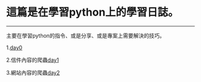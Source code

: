 # 這篇是在學習python上的學習日誌。
------
主要在學習python的指令、或是分享、或是專案上需要解決的技巧。

1.[day0]()

2.信件內容的爬蟲[day1](https://github.com/fogdingding/python-tutorial/tree/master/Day01)

3.網站內容的爬蟲[day2](https://github.com/fogdingding/python-tutorial/blob/master/Day02)